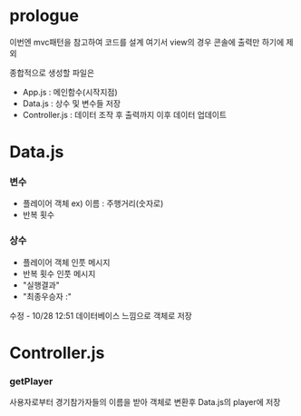 # prologue

이번엔 mvc패턴을 참고하여 코드를 설계
여기서 view의 경우 콘솔에 출력만 하기에 제외

종합적으로
생성할 파일은

-   App.js : 메인함수(시작지점)
-   Data.js : 상수 및 변수들 저장
-   Controller.js : 데이터 조작 후 출력까지 이후 데이터 업데이트

# Data.js

### 변수

-   플레이어 객체 ex) 이름 : 주행거리(숫자로)
-   반복 횟수

### 상수

-   플레이어 객체 인풋 메시지
-   반복 횟수 인풋 메시지
-   "실행결과"
-   "최종우승자 :"

수정 - 10/28 12:51
데이터베이스 느낌으로 객체로 저장

# Controller.js

### getPlayer

사용자로부터 경기참가자들의 이름을 받아 객체로 변환후
Data.js의 player에 저장
